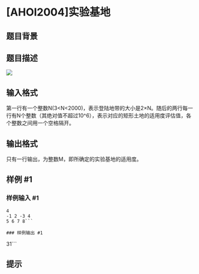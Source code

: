 # [AHOI2004]实验基地

## 题目背景



## 题目描述

![](https://cdn.luogu.com.cn/upload/pic/1656.png)


## 输入格式

第一行有一个整数N(3<N<2000)，表示登陆地带的大小是2×N。随后的两行每一行有N个整数（其绝对值不超过10^6），表示对应的矩形土地的适用度评估值，各个整数之间用一个空格隔开。


## 输出格式

只有一行输出，为整数M，即所确定的实验基地的适用度。


## 样例 #1

### 样例输入 #1
```
4
-1 2 -3 4
5 6 7 8```

### 样例输出 #1

```
31```

## 提示


